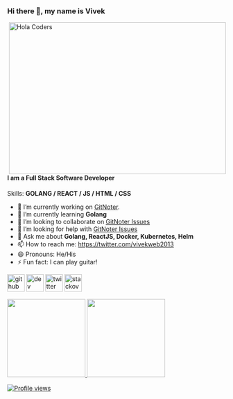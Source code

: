 ### Hi there 👋, my name is Vivek

<img align="right" src="https://github.com/vivekweb2013/vivekweb2013/blob/main/developer.gif" alt="Hola Coders" width="500" height="350"/> 

#### I am a Full Stack Software Developer


Skills: **GOLANG / REACT / JS / HTML / CSS**


- 🔭 I’m currently working on [GitNoter](https://github.com/vivekweb2013/gitnoter).
- 🌱 I’m currently learning **Golang**
- 👯 I’m looking to collaborate on [GitNoter Issues](https://github.com/vivekweb2013/gitnoter/issues)
- 🤔 I’m looking for help with [GitNoter Issues](https://github.com/vivekweb2013/gitnoter/issues)
- 💬 Ask me about **Golang, ReactJS, Docker, Kubernetes, Helm**
- 📫 How to reach me: https://twitter.com/vivekweb2013
- 😄 Pronouns: He/His
- ⚡ Fun fact: I can play guitar!


[<img src='https://cdn.jsdelivr.net/npm/simple-icons@3.0.1/icons/github.svg' alt='github' height='40'>](https://github.com/vivekweb2013)  [<img src='https://cdn.jsdelivr.net/npm/simple-icons@3.0.1/icons/dev-dot-to.svg' alt='dev' height='40'>](https://dev.to/vivekweb2013)  [<img src='https://cdn.jsdelivr.net/npm/simple-icons@3.0.1/icons/twitter.svg' alt='twitter' height='40'>](https://twitter.com/vivekweb2013)  [<img src='https://cdn.jsdelivr.net/npm/simple-icons@3.0.1/icons/stackoverflow.svg' alt='stackoverflow' height='40'>](https://stackoverflow.com/users/814548)  

<div>
  <a href="https://github.com/vivekweb2013">
  <img height="180em" src="https://github-readme-stats.vercel.app/api?username=vivekweb2013&show_icons=true&include_all_commits=true&count_private=true"/>
  <img height="180em" src="https://github-readme-stats.vercel.app/api/top-langs/?username=vivekweb2013&layout=compact&langs_count=6"/>
</div>

![Profile views](https://gpvc.arturio.dev/vivekweb2013)  
